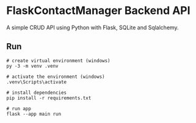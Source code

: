 # FlaskContactManager Backend API

A simple CRUD API using Python with Flask, SQLite and Sqlalchemy.

## Run

    # create virtual environment (windows)
    py -3 -m venv .venv

    # activate the environment (windows)
    .venv\Scripts\activate

    # install dependencies
    pip install -r requirements.txt

    # run app
    flask --app main run
